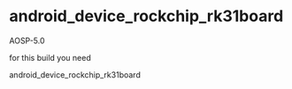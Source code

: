 android_device_rockchip_rk31board
=================================

AOSP-5.0

for this build you need

android_device_rockchip_rk31board

